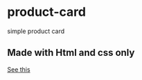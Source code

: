# product-card
simple product card

## Made with Html and css only
[See this](https://arjun-computer-geek.github.io/product-card/)
